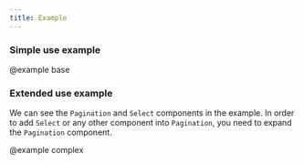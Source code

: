 ```yaml
---
title: Example
---
```


### Simple use example

@example base

### Extended use example

We can see the `Pagination` and `Select` components in the example. In order to add `Select` or any other component into `Pagination`, you need to expand the `Pagination` component.

@example complex
